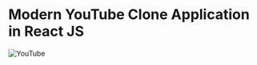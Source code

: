 # Modern YouTube Clone Application in React JS

![YouTube](https://i.ibb.co/4R5RkmW/Thumbnail-5.png)

